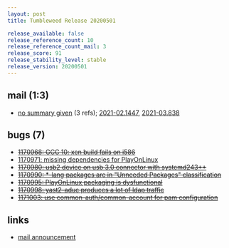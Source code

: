 ```yaml
---
layout: post
title: Tumbleweed Release 20200501

release_available: false
release_reference_count: 10
release_reference_count_mail: 3
release_score: 91
release_stability_level: stable
release_version: 20200501
---
```


## mail (1:3)

- [no summary given](https://github.com/boombatower/tumbleweed-review/issues/10) (3 refs); [2021-02.1447](https://github.com/boombatower/tumbleweed-review/issues/10), [2021-03.838](https://github.com/boombatower/tumbleweed-review/issues/10)

## bugs (7)

<!--more-->

- ~~[1170968: GCC 10: xen build fails on i586](https://bugzilla.opensuse.org/show_bug.cgi?id=1170968)~~
- [1170971: missing dependencies for PlayOnLinux](https://bugzilla.opensuse.org/show_bug.cgi?id=1170971)
- ~~[1170980: usb2 device  on usb 3.0 connector with systemd243++](https://bugzilla.opensuse.org/show_bug.cgi?id=1170980)~~
- ~~[1170990: *-lang packages are in "Unneeded Packages" classification](https://bugzilla.opensuse.org/show_bug.cgi?id=1170990)~~
- ~~[1170995: PlayOnLinux packaging is dysfunctional](https://bugzilla.opensuse.org/show_bug.cgi?id=1170995)~~
- ~~[1170998: yast2-aduc produces a lot of ldap traffic](https://bugzilla.opensuse.org/show_bug.cgi?id=1170998)~~
- ~~[1171003: use common-auth/common-account for pam configuration](https://bugzilla.opensuse.org/show_bug.cgi?id=1171003)~~



## links

- [mail announcement](https://github.com/boombatower/tumbleweed-review/issues/10)
